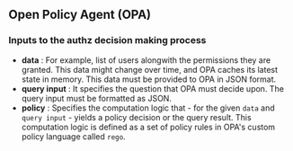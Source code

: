 ## Open Policy Agent (OPA)

### Inputs to the authz decision making process
* **data** : For example, list of users alongwith the permissions they are granted. This data might change over time, and OPA caches its latest state in memory.
This data must be provided to OPA in JSON format.
* **query input** : It specifies the question that OPA must decide upon. The query input must be formatted as JSON.
* **policy** : Specifies the computation logic that - for the given `data` and `query input` - yields a policy decision or the query result. This computation logic 
is defined as a set of policy rules in OPA's custom policy language called `rego`.
